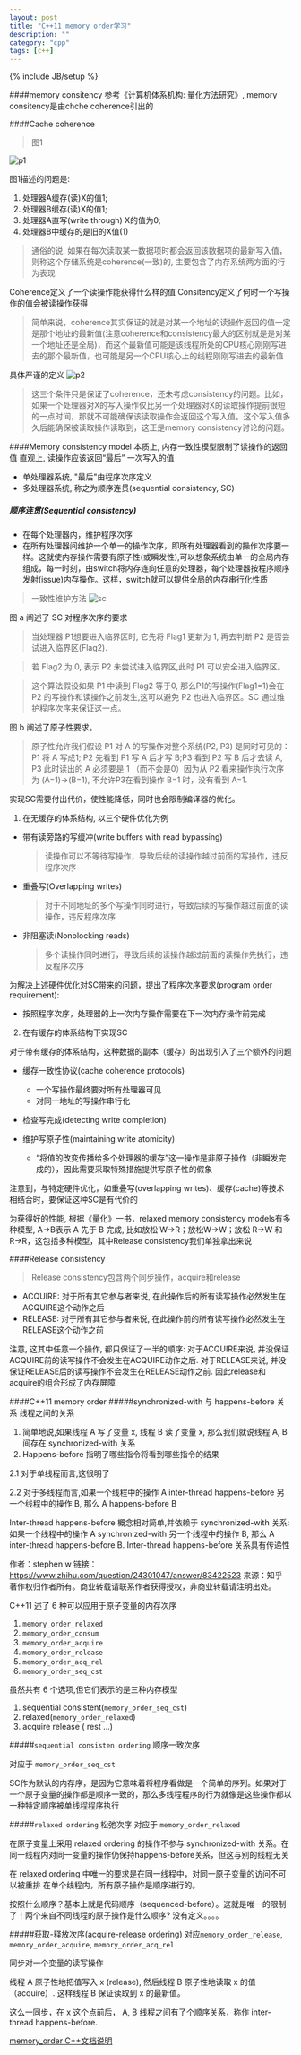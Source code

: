 ```yaml
---
layout: post
title: "C++11 memory order学习"
description: ""
category: "cpp"
tags: [c++]
---
```

{% include JB/setup %}


####memory consitency
  参考《计算机体系机构: 量化方法研究》, memory consitency是由chche coherence引出的
  
####Cache coherence  
>图1

![p1](https://m.lmoar.com/static/blog/cpp_blog_1.jpg)

图1描述的问题是:

  1. 处理器A缓存(读)X的值1;
  2. 处理器B缓存(读)X的值1;
  3. 处理器A直写(write through) X的值为0;
  4. 处理器B中缓存的是旧的X值(1)

> 通俗的说, 如果在每次读取某一数据项时都会返回该数据项的最新写入值，则称这个存储系统是coherence(一致)的,  主要包含了内存系统两方面的行为表现
> 
  
  Coherence定义了一个读操作能获得什么样的值
  Consitency定义了何时一个写操作的值会被读操作获得

> 简单来说，coherence其实保证的就是对某一个地址的读操作返回的值一定是那个地址的最新值(注意coherence和consistency最大的区别就是是对某一个地址还是全局)，而这个最新值可能是该线程所处的CPU核心刚刚写进去的那个最新值，也可能是另一个CPU核心上的线程刚刚写进去的最新值

>

具体严谨的定义
![p2](https://m.lmoar.com/static/blog/cpp_blog_2.jpg)

> 这三个条件只是保证了coherence，还未考虑consistency的问题。比如，如果一个处理器对X的写入操作仅比另一个处理器对X的读取操作提前很短的一点时间，那就不可能确保该读取操作会返回这个写入值。这个写入值多久后能确保被读取操作读取到，这正是memory consistency讨论的问题。
> 

####Memory consistency model
  本质上, 内存一致性模型限制了读操作的返回值
  直观上, 读操作应该返回“最后” 一次写入的值

* 单处理器系统, "最后"由程序次序定义
* 多处理器系统, 称之为顺序连贯(sequential consistency, SC) 

##### 顺序连贯(Sequential consistency)
>  
* 在每个处理器内，维护程序次序
* 在所有处理器间维护一个单一的操作次序，即所有处理器看到的操作次序要一样。这就使内存操作需要有原子性(或瞬发性),可以想象系统由单一的全局内存组成，每一时刻，由switch将内存连向任意的处理器，每个处理器按程序顺序发射(issue)内存操作。这样，switch就可以提供全局的内存串行化性质

> 一致性维护方法
![sc](https://m.lmoar.com/static/blog/cpp_blog_3)

图 a 阐述了 SC 对程序次序的要求
> 
> 当处理器 P1想要进入临界区时,
它先将 Flag1 更新为 1, 再去判断 P2 是否尝试进入临界区(Flag2). 

> 若 Flag2 为 0,
表示 P2 未尝试进入临界区,此时 P1 可以安全进入临界区。

> 这个算法假设如果 P1 中读到 Flag2 等于0, 那么P1的写操作(Flag1=1)会在P2
的写操作和读操作之前发生,这可以避免 P2 也进入临界区。SC 通过维护程序次序来保证这一点。

图 b 阐述了原子性要求。
> 
> 原子性允许我们假设 P1 对 A 的写操作对整个系统(P2, P3) 是同时可见的：P1 将 A 写成1; P2 先看到 P1 写 A 后才写 B;P3 看到 P2 写 B 后才去读 A, P3 此时读出的 A 必须要是 1 （而不会是0）因为从 P2 看来操作执行次序为 (A=1)->(B=1), 不允许P3在看到操作 B=1 时，没有看到 A=1.
> 
 
实现SC需要付出代价，使性能降低，同时也会限制编译器的优化。
  
1. 在无缓存的体系结构, 以三个硬件优化为例
  
  * 带有读旁路的写缓冲(write buffers with read bypassing)
    
    > 读操作可以不等待写操作，导致后续的读操作越过前面的写操作，违反程序次序

  * 重叠写(Overlapping writes) 

    > 对于不同地址的多个写操作同时进行，导致后续的写操作越过前面的读操作，违反程序次序
  * 非阻塞读(Nonblocking reads)

    > 多个读操作同时进行，导致后续的读操作越过前面的读操作先执行，违反程序次序

  为解决上述硬件优化对SC带来的问题，提出了程序次序要求(program order requirement): 
  
  * 按照程序次序，处理器的上一次内存操作需要在下一次内存操作前完成
  
2. 在有缓存的体系结构下实现SC
  
  对于带有缓存的体系结构，这种数据的副本（缓存）的出现引入了三个额外的问题
  
  * 缓存一致性协议(cache coherence protocols)

    * 一个写操作最终要对所有处理器可见
    * 对同一地址的写操作串行化

  * 检查写完成(detecting write completion)
  * 维护写原子性(maintaining write atomicity)
    * “将值的改变传播给多个处理器的缓存”这一操作是非原子操作（非瞬发完成的），因此需要采取特殊措施提供写原子性的假象

注意到，与特定硬件优化，如重叠写(overlapping writes)、缓存(cache)等技术相结合时，要保证这种SC是有代价的

为获得好的性能, 根据《量化》一书，relaxed memory consistency models有多种模型, A->B表示 A 先于 B 完成, 比如放松 W->R；放松W->W；放松 R->W 和 R->R，这包括多种模型，其中Release consistency我们单独拿出来说
> 

####Release consistency
> Release consistency包含两个同步操作，acquire和release
> 
* ACQUIRE:  对于所有其它参与者来说, 在此操作后的所有读写操作必然发生在ACQUIRE这个动作之后
* RELEASE:  对于所有其它参与者来说, 在此操作前的所有读写操作必然发生在RELEASE这个动作之前

注意, 这其中任意一个操作, 都只保证了一半的顺序:
对于ACQUIRE来说, 并没保证ACQUIRE前的读写操作不会发生在ACQUIRE动作之后.
对于RELEASE来说, 并没保证RELEASE后的读写操作不会发生在RELEASE动作之前.
因此release和acquire的组合形成了内存屏障

####C++11 memory order
#####synchronized-with 与 happens-before 关系 
线程之间的关系

1. 简单地说,如果线程 A 写了变量 x, 线程 B 读了变量 x, 那么我们就说线程 A,
B 间存在 synchronized-with 关系
2. Happens-before 指明了哪些指令将看到哪些指令的结果

  2.1 对于单线程而言,这很明了
  
  2.2 对于多线程而言,如果一个线程中的操作 A inter-thread happens-before 另一个线程中的操作 B, 那么 A happens-before B
  
  Inter-thread happens-before 概念相对简单,并依赖于 synchronized-with 关系:
如果一个线程中的操作 A synchronized-with 另一个线程中的操作 B, 那么 A inter-thread happens-before B. Inter-thread happens-before 关系具有传递性

作者：stephen w
链接：https://www.zhihu.com/question/24301047/answer/83422523
来源：知乎
著作权归作者所有。商业转载请联系作者获得授权，非商业转载请注明出处。

C++11  述了 6 种可以应用于原子变量的内存次序

1. `memory_order_relaxed`
2. `memory_order_consum`
3. `memory_order_acquire`
4. `memory_order_release`
5. `memory_order_acq_rel`
6. `memory_order_seq_cst`

虽然共有 6 个选项,但它们表示的是三种内存模型

1. sequential consistent(`memory_order_seq_cst`)
2. relaxed(`memory_order_relaxed`)
3. acquire release ( rest ...)

#####`sequential consisten ordering` 顺序一致次序

对应于 `memory_order_seq_cst ` 

SC作为默认的内存序，是因为它意味着将程序看做是一个简单的序列。如果对于一个原子变量的操作都是顺序一致的，那么多线程程序的行为就像是这些操作都以一种特定顺序被单线程程序执行

#####`relaxed ordering` 松弛次序
对应于 `memory_order_relaxed`

在原子变量上采用 relaxed ordering 的操作不参与 synchronized-with 关系。在同一线程内对同一变量的操作仍保持happens-before关系，但这与别的线程无关

在 relaxed ordering 中唯一的要求是在同一线程中，对同一原子变量的访问不可以被重排
在单个线程内，所有原子操作是顺序进行的。

按照什么顺序？基本上就是代码顺序（sequenced-before）。这就是唯一的限制了！两个来自不同线程的原子操作是什么顺序? 没有定义。。。。

#####获取-释放次序(acquire-release ordering)
对应`memory_order_release`, `memory_order_acquire`, `memory_order_acq_rel`

同步对一个变量的读写操作

线程 A 原子性地把值写入 x (release), 然后线程 B 原子性地读取 x 的值（acquire）. 这样线程 B 保证读取到 x 的最新值。

这么一同步，在 x 这个点前后， A, B 线程之间有了个顺序关系，称作 inter-thread happens-before.

[memory_order C++文档说明](http://en.cppreference.com/w/cpp/atomic/memory_order)
